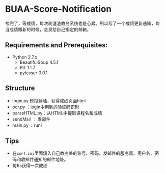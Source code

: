 # BUAA-Score-Notification

考完了，等成绩，每次刷渣渣教务系统也是心累。所以写了一个成绩更新通知，每当成绩跟新的时候，会发给自己指定的邮箱。

## Requirements and Prerequisites:

* Python 2.7.x
  * BeautifulSoup 4.5.1
  * PIL 1.1.7
  * pytesser 0.0.1


## Structure

* login.py 模拟登陆，获得成绩页面html
* ocr.py ：login中用到的验证码识别
* parseHTML.py：从HTML中提取课程名和成绩
* sendMail ： 发邮件
* main.py ：run!


## Tips

* 在`conf.ini`里面填入自己教务处的账号、密码。发邮件的服务器、用户名、密码和收邮件通知的邮件地址。
* 每6s获得一次成绩





